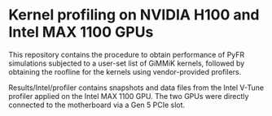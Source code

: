 # Kernel profiling on NVIDIA H100 and Intel MAX 1100 GPUs

This repository contains the procedure to obtain performance of PyFR simulations subjected to a user-set list of GiMMiK kernels, followed by obtaining the roofline for the kernels using vendor-provided profilers.

Results/Intel/profiler contains snapshots and data files from the Intel V-Tune profiler applied on the Intel MAX 1100 GPU. The two GPUs were directly connected to the motherboard via a Gen 5 PCIe slot.
